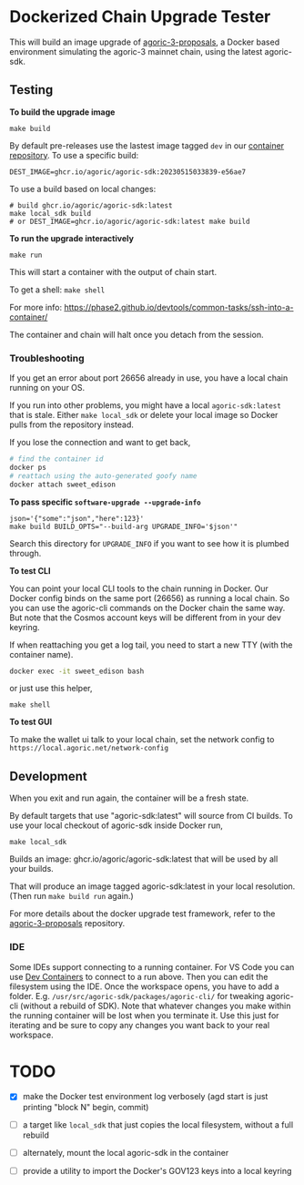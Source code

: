 # Dockerized Chain Upgrade Tester

This will build an image upgrade of [agoric-3-proposals](https://github.com/Agoric/agoric-3-proposals), a Docker based environment simulating the agoric-3 mainnet chain, using the latest agoric-sdk.

## Testing

**To build the upgrade image**

```shell
make build
```

By default pre-releases use the lastest image tagged `dev` in our [container repository](https://github.com/agoric/agoric-sdk/pkgs/container/agoric-sdk). To use
a specific build:

```shell
DEST_IMAGE=ghcr.io/agoric/agoric-sdk:20230515033839-e56ae7
```
To use a build based on local changes:
```shell
# build ghcr.io/agoric/agoric-sdk:latest
make local_sdk build
# or DEST_IMAGE=ghcr.io/agoric/agoric-sdk:latest make build
```

**To run the upgrade interactively**

```shell
make run
```

This will start a container with the output of chain start.

To get a shell: `make shell`

  For more info: https://phase2.github.io/devtools/common-tasks/ssh-into-a-container/

The container and chain will halt once you detach from the session.

### Troubleshooting
If you get an error about port 26656 already in use, you have a local chain running on your OS.

If you run into other problems, you might have a local `agoric-sdk:latest` that
is stale. Either `make local_sdk` or delete your local image so Docker pulls
from the repository instead.

If you lose the connection and want to get back,
```sh
# find the container id
docker ps
# reattach using the auto-generated goofy name
docker attach sweet_edison
```

**To pass specific `software-upgrade --upgrade-info`**

```shell
json='{"some":"json","here":123}'
make build BUILD_OPTS="--build-arg UPGRADE_INFO='$json'"
```

Search this directory for `UPGRADE_INFO` if you want to see how it is plumbed
through.

**To test CLI**

You can point your local CLI tools to the chain running in Docker. Our Docker config binds on the same port (26656) as running a local chain. So you can use the agoric-cli commands on the Docker chain the same way. But note that the Cosmos account keys will be different from in your dev keyring.

If when reattaching you get a log tail, you need to start a new TTY (with the container name).
```sh
docker exec -it sweet_edison bash
```

or just use this helper,
```
make shell
```


**To test GUI**

To make the wallet ui talk to your local chain, set the network config to
`https://local.agoric.net/network-config`

## Development

When you exit and run again, the container will be a fresh state.

By default targets that use "agoric-sdk:latest" will source from CI builds. To use your local checkout of agoric-sdk inside Docker run,

```shell
make local_sdk
```
Builds an image: ghcr.io/agoric/agoric-sdk:latest that will be used by all your builds.

That will produce an image tagged agoric-sdk:latest in your local resolution. (Then run `make build run` again.)

For more details about the docker upgrade test framework, refer to the [agoric-3-proposals](https://github.com/Agoric/agoric-3-proposals) repository.

### IDE

Some IDEs support connecting to a running container. For VS Code you can use [Dev Containers](https://code.visualstudio.com/docs/devcontainers/containers) to connect to a run above. Then you can edit the filesystem using the IDE. Once the workspace opens, you have to add a folder. E.g. `/usr/src/agoric-sdk/packages/agoric-cli/` for tweaking agoric-cli (without a rebuild of SDK).
Note that whatever changes you make within the running container will be lost when you terminate it. Use this just for iterating and be sure to copy any changes you want back to your real workspace.

# TODO
- [X] make the Docker test environment log verbosely (agd start is just printing "block N" begin, commit)
- [ ] a target like `local_sdk` that just copies the local filesystem, without a full rebuild
- [ ] alternately, mount the local agoric-sdk in the container
- [ ] provide a utility to import the Docker's GOV123 keys into a local keyring

